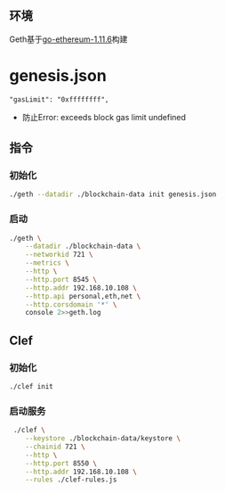 ## 环境

Geth基于[go-ethereum-1.11.6](https://github.com/ethereum/go-ethereum/)构建

# genesis.json

`"gasLimit": "0xffffffff",`

- 防止Error: exceeds block gas limit undefined


## 指令

### 初始化

```bash
./geth --datadir ./blockchain-data init genesis.json
```

### 启动

```bash
./geth \
    --datadir ./blockchain-data \
    --networkid 721 \
    --metrics \
    --http \
    --http.port 8545 \
    --http.addr 192.168.10.108 \
    --http.api personal,eth,net \
    --http.corsdomain '*' \
    console 2>>geth.log
```

## Clef

### 初始化

```bash
./clef init
```

### 启动服务

```bash
 ./clef \
    --keystore ./blockchain-data/keystore \
    --chainid 721 \
    --http \
    --http.port 8550 \
    --http.addr 192.168.10.108 \
    --rules ./clef-rules.js
```